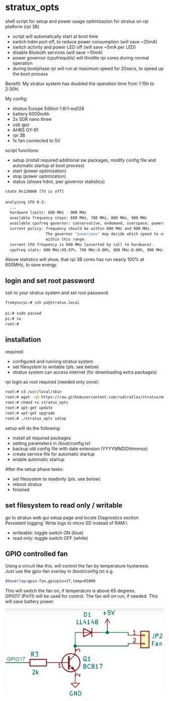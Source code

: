 # stratux_opts

shell script for setup and power usage optimizazion for stratux on rpi platform (rpi 3B)

- script will automatically start at boot time
- switch hdmi port off, to reduce power consumption (will save ~25mA)
- switch activity and power LED off (will save ~5mA per LED)
- disable Blutooth services (will save ~10mA)
- power governor (cpufrequtils) will throttle rpi cores during normal operation
- during bootphase rpi will run at maximum speed for 20secs, to speed up the boot process 

Benefit:
My stratux system has doubled the operation time from 1:15h to 2:30h\

My config:
- stratux Europe Edition 1.6r1-eu028
- battery 6000mAh
- 2x SDR nano three
- usb gps
- AHRS GY-91
- rpi 3B
- 1x fan connected to 5V 

script functions:
- setup  (install required additional sw packages, modify config file and automatic startup at boot process)
- start  (power optimization)
- stop   (power optimization)
- status (shows hdmi, pwr governor statistics)

~~~bash
state 0x120000 [TV is off]

analyzing CPU 0-3:
  ...
  hardware limits: 600 MHz - 900 MHz
  available frequency steps: 600 MHz, 700 MHz, 800 MHz, 900 MHz
  available cpufreq governor: conservative, ondemand, userspace, powersave, performance, schedutil
  current policy: frequency should be within 600 MHz and 900 MHz.
                  The governor "powersave" may decide which speed to use
                  within this range.
  current CPU frequency is 600 MHz (asserted by call to hardware).
  cpufreq stats: 600 MHz:99.97%, 700 MHz:0.00%, 800 MHz:0.00%, 900 MHz:0.03%  (2)
~~~

Above statistics will show, that rpi 3B cores has run nearly 100% at 600MHz, to save energy. 

## login and set root password

ssh to your stratux system and set root password.

~~~bash
fromyourpc:# ssh pi@stratux.local

pi:# sudo passwd
pi:# su
root:#
~~~

## installation

required:
- configured and running stratux system
- set filesystem to writable (pls. see below)
- stratux system can access internet (for downloading extra packages)

rpi login as root required (needed only once):

~~~bash
root:# cd /usr/local/sbin
root:# wget -qN https://raw.githubusercontent.com/rudiratlos/stratux/master/stratux_opts
root:# chmod +x stratux_opts
root:# apt-get update
root:# apt-get upgrade
root:# ./stratux_opts setup
~~~

setup will do the following:
- install all required packages
- setting parameters in /boot/config.txt
- backup old config file with date extension (YYYYMMDDhhmmss)
- create service file for automatic startup
- enable automatic startup

After the setup phase tasks:
- set filesystem to readonly (pls. see below)
- reboot stratux
- finished

## set filesystem to read only / writable

go to stratux web gui setup page and locate Diagnostics section\
Persistent logging: Write logs to micro SD instead of RAM:\
- writeable: toggle switch ON  (blue)
- read only: toggle switch OFF (white)

## GPIO controlled fan

Using a circuit like this, will control the fan by temperature hysteresis.\
Just use the gpio-fan overlay in /boot/config.txt e.g.
~~~bash
dtoverlay=gpio-fan,gpiopin=17,temp=65000
~~~
This will switch the fan on, if temperature is above 65 degrees.\
GPIO17 (Pin11) will be used for control.
The fan will on run, if needed. This will save battery power.

![schematic](./img/stratux_fan.png)
